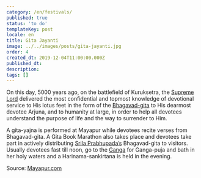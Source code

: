 ```yaml
---
category: /en/festivals/
published: true
status: 'to do'
templateKey: post
locale: en
title: Gita Jayanti
image: ../../images/posts/gita-jayanti.jpg
order: 4
created_dt: 2019-12-04T11:00:00.000Z
published_dt:
description:
tags: []
---
```


On this day, 5000 years ago, on the battlefield of Kuruksetra, the [Supreme Lord](/en/krishna) delivered the most confidential and topmost knowledge of devotional service to His lotus feet in the form of the [Bhagavad-gita](/en/bhagavad-gita) to His dearmost devotee Arjuna, and to humanity at large, in order to help all devotees understand the purpose of life and the way to surrender to Him.

A gita-yajna is performed at Mayapur while devotees recite verses from Bhagavad-gita. A Gita Book Marathon also takes place and devotees take part in actively distributing [Srila Prabhupada’s](/en/srila-prabhupada) Bhagavad-gita to visitors. Usually devotees fast till noon, go to the [Ganga](/en/ganga) for Ganga-puja and bath in her holy waters and a Harinama-sankirtana is held in the evening.

Source: [Mayapur.com](http://mayapur.com)
